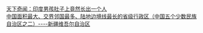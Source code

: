   
[天下奇闻：印度男孩肚子上竟然长出一个人](http://www.dianyue.me/archives/664/ehk4ilocapy1hemb/)  
[中国面积最大、交界邻国最多、陆地边境线最长的省级行政区（中国五个少数民族自治区之二）----新疆维吾尔自治区](http://www.dianyue.me/archives/397/5vhtkg3pfgd8lrmx/)